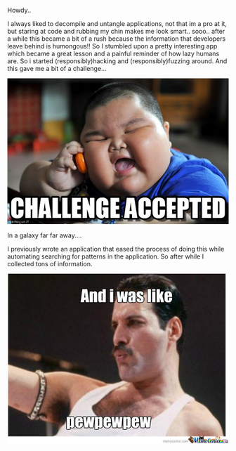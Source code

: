 Howdy.. 

I always liked to decompile and untangle applications, not that im a pro at it, but staring at code and rubbing my chin makes me look smart.. sooo.. after a while this became a bit of a rush because the information that developers leave behind is humongous!! So I stumbled upon a pretty interesting app which became a great lesson and a painful reminder of how lazy humans are. So i started (responsibly)hacking and (responsibly)fuzzing around. And this gave me a bit of a challenge... 

![](https://github.com/Hackdwerg/hackdwerg.github.io/blob/master/assets/challengeaccepted.jpg?raw=true)

In a galaxy far far away.... 

I previously wrote an application that eased the process of doing this while automating searching for patterns in the application. So after while I collected tons of information.

![](https://github.com/Hackdwerg/hackdwerg.github.io/blob/master/assets/lol.jpg?raw=true)






